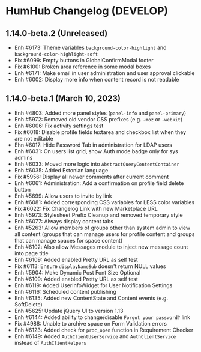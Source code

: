 HumHub Changelog (DEVELOP)
==========================

1.14.0-beta.2 (Unreleased)
------------------------------
- Enh #6173: Theme variables `background-color-highlight` and `background-color-highlight-soft`
- Fix #6099: Empty buttons in GlobalConfirmModal footer
- Fix #6100: Broken area reference in some modal boxes
- Enh #6171: Make email in user administration and user approval clickable
- Enh #6002: Display more info when content record is not readable

1.14.0-beta.1 (March 10, 2023)
------------------------------

- Enh #4803: Added more panel styles (`panel-info` and `panel-primary`)
- Enh #5972: Removed old vendor CSS prefixes (e.g. `-moz` or `-webkit`)
- Enh #6006: Fix activity settings test
- Fix #6018: Disable profile fields textarea and checkbox list when they are not editable
- Ehn #6017: Hide Password Tab in administration for LDAP users
- Enh #6031: On users list grid, show Auth mode badge only for sys admins
- Enh #6033: Moved more logic into `AbstractQueryContentContainer`
- Enh #6035: Added Estonian language
- Fix #5956: Display all newer comments after current comment
- Enh #6061: Administration: Add a confirmation on profile field delete button
- Enh #5699: Allow users to invite by link
- Enh #6081: Added corresponding CSS variables for LESS color variables 
- Fix #6022: Fix Changelog Link with new Marketplace URL
- Enh #5973: Stylesheet Prefix Cleanup and removed temporary style
- Enh #6077: Always display content tabs
- Enh #5263: Allow members of groups other than system admin to view all content (groups that can manage users for profile content and groups that can manage spaces for space content)
- Enh #6102: Also allow Messages module to inject new message count into page title
- Enh #6109: Added enabled Pretty URL as self test
- Fix #6113: Ensure `displayNameSub` doesn't return NULL values 
- Enh #5904: Make Dynamic Post Font Size Optional
- Enh #6109: Added enabled Pretty URL as self test
- Enh #6119: Added UserInfoWidget for User Notification Settings 
- Enh #6116: Scheduled content publishing
- Enh #6135: Added new ContentState and Content events (e.g. SoftDelete) 
- Enh #5625: Update jQuery UI to version 1.13
- Enh #6144: Added ability to change/disable `Forgot your password?` link
- Fix #4988: Unable to archive space on Form Validation errors
- Enh #6123: Added check for `proc_open` function in Requirement Checker 
- Enh #6149: Added `AuthClientUserService` and `AuthClientService` instead of `AuthClientHelpers`
